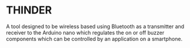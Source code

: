 # THINDER
A tool designed to be wireless based using Bluetooth as a transmitter and receiver to the Arduino nano which regulates the on or off buzzer components which can be controlled by an application on a smartphone.

